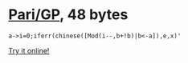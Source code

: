 # [Pari/GP], 48 bytes

    a->i=0;iferr(chinese([Mod(i--,b+!b)|b<-a]),e,x)'

[Try it online!][TIO-kxh9susa]

[Pari/GP]: http://pari.math.u-bordeaux.fr/
[TIO-kxh9susa]: https://tio.run/##NY3bCsIwDIZfJe7GFlNod2AU3d7AJxi96LTTgsxSvVDw3WtaEUIO3/8nCTZ6cQlpgSFZMfpB7v3iYmSnq1/dw7HpeD8zLwTOu83MP/NBWMPR4Ytvkw3h9mYWxAgh@vVJbZWHChZmOUeYph5BNQiyRKdLaRRBbUimpqYZoSUxA5mT1n@RlA6BbtCiUr9TqhiJ9blmUNZVsZKvzrgtj1pjePoC "Pari/GP – Try It Online"